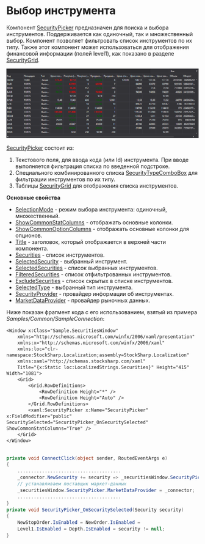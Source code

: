 # Выбор инструмента

Компонент [SecurityPicker](xref:StockSharp.Xaml.SecurityPicker) предназначен для поиска и выбора инструментов. Поддерживается как одиночный, так и множественный выбор. Компонент позволяет фильтровать список инструментов по их типу. Также этот компонент может использоваться для отображения финансовой информации (полей level1), как показано в разделе [SecurityGrid](GuiSecurityGrid.md). 

![GUI SecurityPicker2](../images/GUI_SecurityPicker2.png)

[SecurityPicker](xref:StockSharp.Xaml.SecurityPicker) состоит из: 

1. Текстового поля, для ввода кода (или Id) инструмента. При вводе выполняется фильтрация списка по введенной подстроке.
2. Специального комбинированного списка [SecurityTypeComboBox](xref:StockSharp.Xaml.SecurityTypeComboBox) для фильтрации инструментов по их типу.
3. Таблицы [SecurityGrid](xref:StockSharp.Xaml.SecurityGrid) для отображения списка инструментов.

**Основные свойства**

- [SelectionMode](xref:StockSharp.Xaml.SecurityPicker.SelectionMode) \- режим выбора инструмента: одиночный, множественный.
- [ShowCommonStatColumns](xref:StockSharp.Xaml.SecurityPicker.ShowCommonStatColumns) \- отображать основные колонки.
- [ShowCommonOptionColumns](xref:StockSharp.Xaml.SecurityPicker.ShowCommonOptionColumns) \- отображать основные колонки для опционов.
- [Title](xref:StockSharp.Xaml.SecurityPicker.Title) \- заголовок, который отображается в верхней части компонента.
- [Securities](xref:StockSharp.Xaml.SecurityPicker.Securities) \- список инструментов.
- [SelectedSecurity](xref:StockSharp.Xaml.SecurityPicker.SelectedSecurity) \- выбранный инструмент.
- [SelectedSecurities](xref:StockSharp.Xaml.SecurityPicker.SelectedSecurities) \- список выбранных инструментов.
- [FilteredSecurities](xref:StockSharp.Xaml.SecurityPicker.FilteredSecurities) \- список отфильтрованных инструментов.
- [ExcludeSecurities](xref:StockSharp.Xaml.SecurityPicker.ExcludeSecurities) \- список скрытых в списке инструментов.
- [SelectedType](xref:StockSharp.Xaml.SecurityPicker.SelectedType) \- выбранный тип инструмента.
- [SecurityProvider](xref:StockSharp.Xaml.SecurityPicker.SecurityProvider) \- провайдер информации об инструментах.
- [MarketDataProvider](xref:StockSharp.Xaml.SecurityPicker.MarketDataProvider) \- провайдер рыночных данных.

Ниже показан фрагмент кода с его использованием, взятый из примера *Samples\/Common\/SampleConnection*: 

```xaml
<Window x:Class="Sample.SecuritiesWindow"
    xmlns="http://schemas.microsoft.com/winfx/2006/xaml/presentation"
    xmlns:x="http://schemas.microsoft.com/winfx/2006/xaml"
    xmlns:loc="clr-namespace:StockSharp.Localization;assembly=StockSharp.Localization"
    xmlns:xaml="http://schemas.stocksharp.com/xaml"
    Title="{x:Static loc:LocalizedStrings.Securities}" Height="415" Width="1081">
	<Grid>
		<Grid.RowDefinitions>
			<RowDefinition Height="*" />
			<RowDefinition Height="Auto" />
		</Grid.RowDefinitions>
		<xaml:SecurityPicker x:Name="SecurityPicker" x:FieldModifier="public" SecuritySelected="SecurityPicker_OnSecuritySelected" ShowCommonStatColumns="True" />
	</Grid>
</Window>
	  	
```
```cs
private void ConnectClick(object sender, RoutedEventArgs e)
{
    ......................................
	_connector.NewSecurity += security => _securitiesWindow.SecurityPicker.Securities.Add(security);
	// устанавливаем поставщик маркет-данных
	_securitiesWindow.SecurityPicker.MarketDataProvider = _connector;
	......................................
}
private void SecurityPicker_OnSecuritySelected(Security security)
{
	NewStopOrder.IsEnabled = NewOrder.IsEnabled =
	Level1.IsEnabled = Depth.IsEnabled = security != null;
}
```
